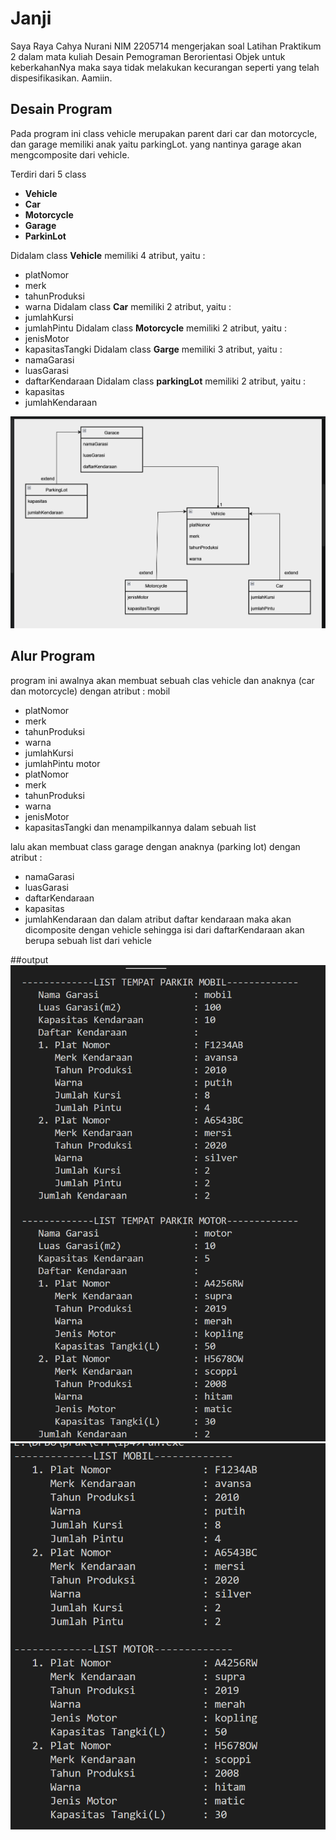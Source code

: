 # Janji
Saya Raya Cahya Nurani NIM 2205714 mengerjakan soal Latihan Praktikum 2 dalam mata kuliah Desain Pemograman Berorientasi Objek untuk keberkahanNya maka saya tidak melakukan kecurangan seperti yang telah dispesifikasikan. Aamiin.

## Desain Program
Pada program ini class vehicle merupakan parent dari car dan motorcycle, dan garage memiliki anak yaitu parkingLot. yang nantinya garage akan mengcomposite dari vehicle.

Terdiri dari 5 class
* **Vehicle**
* **Car**
* **Motorcycle**
* **Garage**
* **ParkinLot**

Didalam class **Vehicle** memiliki 4 atribut, yaitu :
* platNomor
* merk
* tahunProduksi
* warna
Didalam class **Car** memiliki 2 atribut, yaitu : 
* jumlahKursi
* jumlahPintu
Didalam class **Motorcycle** memiliki 2 atribut, yaitu : 
* jenisMotor
* kapasitasTangki
Didalam class **Garge** memiliki 3 atribut, yaitu :
* namaGarasi
* luasGarasi
* daftarKendaraan
Didalam class **parkingLot** memiliki 2 atribut, yaitu :
* kapasitas
* jumlahKendaraan

![diagramLP4](diagramLP4.png)

## Alur Program
program ini awalnya akan membuat sebuah clas vehicle dan anaknya (car dan motorcycle) dengan atribut :
mobil
* platNomor
* merk
* tahunProduksi
* warna
* jumlahKursi
* jumlahPintu
motor
* platNomor
* merk
* tahunProduksi
* warna
* jenisMotor
* kapasitasTangki
dan menampilkannya dalam sebuah list

lalu akan membuat class garage dengan anaknya (parking lot) dengan atribut :
* namaGarasi
* luasGarasi
* daftarKendaraan
* kapasitas
* jumlahKendaraan
dan dalam atribut daftar kendaraan maka akan dicomposite dengan vehicle sehingga isi dari daftarKendaraan akan berupa sebuah list dari vehicle

##output 
![SS_cpp1](SS_cpp1.png)
![SS_cpp2](SS_cpp2.png)
